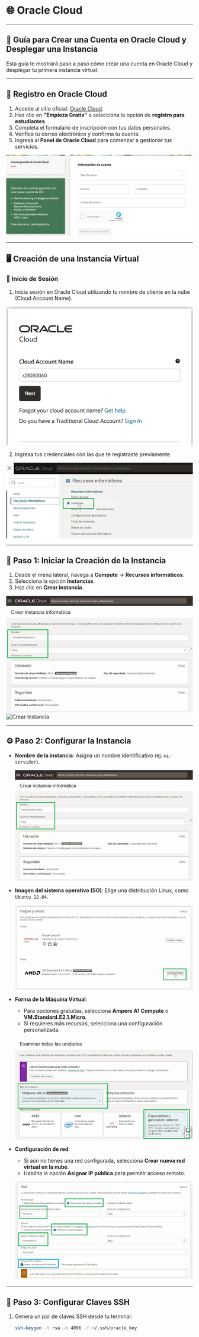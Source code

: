 # 🌐 Oracle Cloud

---

## 🚀 Guía para Crear una Cuenta en Oracle Cloud y Desplegar una Instancia

Esta guía te mostrará paso a paso cómo crear una cuenta en Oracle Cloud y desplegar tu primera instancia virtual.

---

## 📝 Registro en Oracle Cloud

1. Accede al sitio oficial: [Oracle Cloud](https://www.oracle.com/cloud/).
2. Haz clic en **"Empieza Gratis"** o selecciona la opción de **registro para estudiantes**.
3. Completa el formulario de inscripción con tus datos personales.
4. Verifica tu correo electrónico y confirma tu cuenta.
5. Ingresa al **Panel de Oracle Cloud** para comenzar a gestionar tus servicios.

![Formulario inicio](./imgs/creatorin.png)

---

## 🖥️ Creación de una Instancia Virtual

### 🔐 Inicio de Sesión

1. Inicia sesión en Oracle Cloud utilizando tu nombre de cliente en la nube (Cloud Account Name).

![Nube](./imgs/nube.png)

2. Ingresa tus credenciales con las que te registraste previamente.

![Inicio de sesión](./imgs/image.png)

---

## 📂 Paso 1: Iniciar la Creación de la Instancia

1. Desde el menú lateral, navega a **Compute** → **Recursos informáticos**.
2. Selecciona la opción **Instancias**.
3. Haz clic en **Crear instancia**.

![Menú Instancia](image.png)  
![Crear Instancia](image-1.png)

---

## ⚙️ Paso 2: Configurar la Instancia

- **Nombre de la instancia**: Asigna un nombre identificativo (ej. `mi-servidor`).

  ![Nombre](nombre.png)

- **Imagen del sistema operativo (SO)**: Elige una distribución Linux, como `Ubuntu 22.04`.

  ![Máquina](maquina.png)

- **Forma de la Máquina Virtual**:
  - Para opciones gratuitas, selecciona **Ampere A1 Compute** o **VM.Standard.E2.1.Micro**.
  - Si requieres más recursos, selecciona una configuración personalizada.

  ![Virtual](virtual.png)

- **Configuración de red**:
  - Si aún no tienes una red configurada, selecciona **Crear nueva red virtual en la nube**.
  - Habilita la opción **Asignar IP pública** para permitir acceso remoto.

  ![Red](red.png)

---

## 🔑 Paso 3: Configurar Claves SSH

1. Genera un par de claves SSH desde tu terminal:

   ```bash
   ssh-keygen -t rsa -b 4096 -f ~/.ssh/oracle_key
